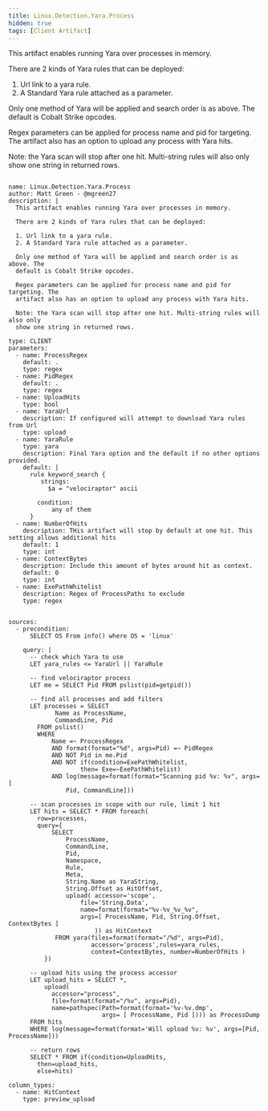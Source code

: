 ```yaml
---
title: Linux.Detection.Yara.Process
hidden: true
tags: [Client Artifact]
---
```


This artifact enables running Yara over processes in memory.

There are 2 kinds of Yara rules that can be deployed:

1. Url link to a yara rule.
2. A Standard Yara rule attached as a parameter.

Only one method of Yara will be applied and search order is as above. The
default is Cobalt Strike opcodes.

Regex parameters can be applied for process name and pid for targeting. The
artifact also has an option to upload any process with Yara hits.

Note: the Yara scan will stop after one hit. Multi-string rules will also only
show one string in returned rows.


<pre><code class="language-yaml">
name: Linux.Detection.Yara.Process
author: Matt Green - @mgreen27
description: |
  This artifact enables running Yara over processes in memory.

  There are 2 kinds of Yara rules that can be deployed:

  1. Url link to a yara rule.
  2. A Standard Yara rule attached as a parameter.

  Only one method of Yara will be applied and search order is as above. The
  default is Cobalt Strike opcodes.

  Regex parameters can be applied for process name and pid for targeting. The
  artifact also has an option to upload any process with Yara hits.

  Note: the Yara scan will stop after one hit. Multi-string rules will also only
  show one string in returned rows.

type: CLIENT
parameters:
  - name: ProcessRegex
    default: .
    type: regex
  - name: PidRegex
    default: .
    type: regex
  - name: UploadHits
    type: bool
  - name: YaraUrl
    description: If configured will attempt to download Yara rules from Url
    type: upload
  - name: YaraRule
    type: yara
    description: Final Yara option and the default if no other options provided.
    default: |
      rule keyword_search {
         strings:
           $a = "velociraptor" ascii

        condition:
            any of them
      }
  - name: NumberOfHits
    description: THis artifact will stop by default at one hit. This setting allows additional hits
    default: 1
    type: int
  - name: ContextBytes
    description: Include this amount of bytes around hit as context.
    default: 0
    type: int
  - name: ExePathWhitelist
    description: Regex of ProcessPaths to exclude
    type: regex


sources:
  - precondition:
      SELECT OS From info() where OS = 'linux'

    query: |
      -- check which Yara to use
      LET yara_rules &lt;= YaraUrl || YaraRule

      -- find velociraptor process
      LET me = SELECT Pid FROM pslist(pid=getpid())

      -- find all processes and add filters
      LET processes = SELECT
             Name as ProcessName,
             CommandLine, Pid
        FROM pslist()
        WHERE
            Name =~ ProcessRegex
            AND format(format="%d", args=Pid) =~ PidRegex
            AND NOT Pid in me.Pid
            AND NOT if(condition=ExePathWhitelist,
                    then= Exe=~ExePathWhitelist)
            AND log(message=format(format="Scanning pid %v: %v", args=[
                Pid, CommandLine]))

      -- scan processes in scope with our rule, limit 1 hit
      LET hits = SELECT * FROM foreach(
        row=processes,
        query={
            SELECT
                ProcessName,
                CommandLine,
                Pid,
                Namespace,
                Rule,
                Meta,
                String.Name as YaraString,
                String.Offset as HitOffset,
                upload( accessor='scope', 
                    file='String.Data', 
                    name=format(format="%v-%v_%v_%v", 
                    args=[ ProcessName, Pid, String.Offset, ContextBytes ]
                        )) as HitContext
             FROM yara(files=format(format="/%d", args=Pid),
                       accessor='process',rules=yara_rules,
                       context=ContextBytes, number=NumberOfHits )
          })

      -- upload hits using the process accessor
      LET upload_hits = SELECT *,
          upload(
            accessor="process",
            file=format(format="/%v", args=Pid),
            name=pathspec(Path=format(format='%v-%v.dmp',
                          args= [ ProcessName, Pid ]))) as ProcessDump
      FROM hits
      WHERE log(message=format(format='Will upload %v: %v', args=[Pid, ProcessName]))

      -- return rows
      SELECT * FROM if(condition=UploadHits,
        then=upload_hits,
        else=hits)

column_types:
  - name: HitContext
    type: preview_upload
</code></pre>

